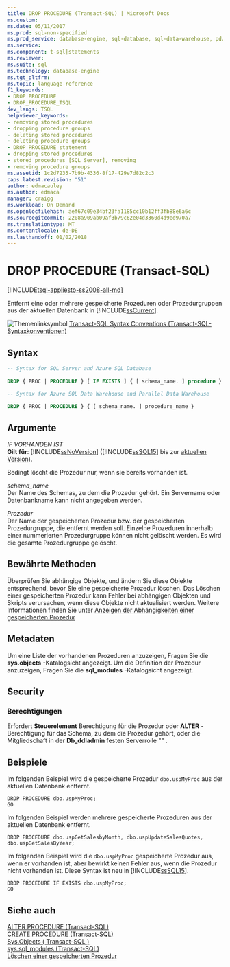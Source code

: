 ```yaml
---
title: DROP PROCEDURE (Transact-SQL) | Microsoft Docs
ms.custom: 
ms.date: 05/11/2017
ms.prod: sql-non-specified
ms.prod_service: database-engine, sql-database, sql-data-warehouse, pdw
ms.service: 
ms.component: t-sql|statements
ms.reviewer: 
ms.suite: sql
ms.technology: database-engine
ms.tgt_pltfrm: 
ms.topic: language-reference
f1_keywords:
- DROP PROCEDURE
- DROP_PROCEDURE_TSQL
dev_langs: TSQL
helpviewer_keywords:
- removing stored procedures
- dropping procedure groups
- deleting stored procedures
- deleting procedure groups
- DROP PROCEDURE statement
- dropping stored procedures
- stored procedures [SQL Server], removing
- removing procedure groups
ms.assetid: 1c2d7235-7b9b-4336-8f17-429e7d82c2c3
caps.latest.revision: "51"
author: edmacauley
ms.author: edmaca
manager: craigg
ms.workload: On Demand
ms.openlocfilehash: aef67c09e34bf23fa1185cc10b12ff3fb88e6a6c
ms.sourcegitcommit: 2208a909ab09af3b79c62e04d3360d4d9ed970a7
ms.translationtype: MT
ms.contentlocale: de-DE
ms.lasthandoff: 01/02/2018
---
```

# <a name="drop-procedure-transact-sql"></a>DROP PROCEDURE (Transact-SQL)
[!INCLUDE[tsql-appliesto-ss2008-all-md](../../includes/tsql-appliesto-ss2008-all-md.md)]

  Entfernt eine oder mehrere gespeicherte Prozeduren oder Prozedurgruppen aus der aktuellen Datenbank in [!INCLUDE[ssCurrent](../../includes/sscurrent-md.md)].  
  
 ![Themenlinksymbol](../../database-engine/configure-windows/media/topic-link.gif "Topic link icon") [Transact-SQL Syntax Conventions (Transact-SQL-Syntaxkonventionen)](../../t-sql/language-elements/transact-sql-syntax-conventions-transact-sql.md)  
  
## <a name="syntax"></a>Syntax  
  
```sql  
-- Syntax for SQL Server and Azure SQL Database  
  
DROP { PROC | PROCEDURE } [ IF EXISTS ] { [ schema_name. ] procedure } [ ,...n ]  
```  
  
```sql  
-- Syntax for Azure SQL Data Warehouse and Parallel Data Warehouse  
  
DROP { PROC | PROCEDURE } { [ schema_name. ] procedure_name }  
```  
  
## <a name="arguments"></a>Argumente  
 *IF VORHANDEN IST*  
 **Gilt für**: [!INCLUDE[ssNoVersion](../../includes/ssnoversion-md.md)] ([!INCLUDE[ssSQL15](../../includes/sssql15-md.md)] bis zur [aktuellen Version](http://go.microsoft.com/fwlink/p/?LinkId=299658)).  
  
 Bedingt löscht die Prozedur nur, wenn sie bereits vorhanden ist.  
  
 *schema_name*  
 Der Name des Schemas, zu dem die Prozedur gehört. Ein Servername oder Datenbankname kann nicht angegeben werden.  
  
 *Prozedur*  
 Der Name der gespeicherten Prozedur bzw. der gespeicherten Prozedurgruppe, die entfernt werden soll. Einzelne Prozeduren innerhalb einer nummerierten Prozedurgruppe können nicht gelöscht werden. Es wird die gesamte Prozedurgruppe gelöscht.  
  
## <a name="best-practices"></a>Bewährte Methoden  
 Überprüfen Sie abhängige Objekte, und ändern Sie diese Objekte entsprechend, bevor Sie eine gespeicherte Prozedur löschen. Das Löschen einer gespeicherten Prozedur kann Fehler bei abhängigen Objekten und Skripts verursachen, wenn diese Objekte nicht aktualisiert werden. Weitere Informationen finden Sie unter [Anzeigen der Abhängigkeiten einer gespeicherten Prozedur](../../relational-databases/stored-procedures/view-the-dependencies-of-a-stored-procedure.md)  
  
## <a name="metadata"></a>Metadaten  
 Um eine Liste der vorhandenen Prozeduren anzuzeigen, Fragen Sie die **sys.objects** -Katalogsicht angezeigt. Um die Definition der Prozedur anzuzeigen, Fragen Sie die **sql_modules** -Katalogsicht angezeigt.  
  
## <a name="security"></a>Security  
  
### <a name="permissions"></a>Berechtigungen  
 Erfordert **Steuerelement** Berechtigung für die Prozedur oder **ALTER** -Berechtigung für das Schema, zu dem die Prozedur gehört, oder die Mitgliedschaft in der **Db_ddladmin** festen Serverrolle "" .  
  
## <a name="examples"></a>Beispiele  
 Im folgenden Beispiel wird die gespeicherte Prozedur `dbo.uspMyProc` aus der aktuellen Datenbank entfernt.  
  
```  
DROP PROCEDURE dbo.uspMyProc;  
GO  
```  
  
 Im folgenden Beispiel werden mehrere gespeicherte Prozeduren aus der aktuellen Datenbank entfernt.  
  
```  
DROP PROCEDURE dbo.uspGetSalesbyMonth, dbo.uspUpdateSalesQuotes, dbo.uspGetSalesByYear;  
```  
  
 Im folgenden Beispiel wird die `dbo.uspMyProc` gespeicherte Prozedur aus, wenn er vorhanden ist, aber bewirkt keinen Fehler aus, wenn die Prozedur nicht vorhanden ist. Diese Syntax ist neu in [!INCLUDE[ssSQL15](../../includes/sssql15-md.md)].  
  
```  
DROP PROCEDURE IF EXISTS dbo.uspMyProc;  
GO  
```  
  
  
## <a name="see-also"></a>Siehe auch  
 [ALTER PROCEDURE &#40;Transact-SQL&#41;](../../t-sql/statements/alter-procedure-transact-sql.md)   
 [CREATE PROCEDURE &#40;Transact-SQL&#41;](../../t-sql/statements/create-procedure-transact-sql.md)   
 [Sys.Objects &#40; Transact-SQL &#41;](../../relational-databases/system-catalog-views/sys-objects-transact-sql.md)   
 [sys.sql_modules &#40;Transact-SQL&#41;](../../relational-databases/system-catalog-views/sys-sql-modules-transact-sql.md)   
 [Löschen einer gespeicherten Prozedur](../../relational-databases/stored-procedures/delete-a-stored-procedure.md)  
  
  


